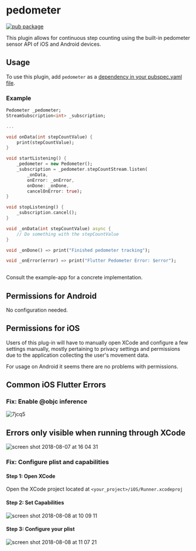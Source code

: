 # pedometer

[![pub package](https://img.shields.io/pub/v/pedometer.svg)](https://pub.dartlang.org/packages/pedometer)

This plugin allows for continuous step counting using the built-in pedometer sensor API of iOS and Android devices.

## Usage

To use this plugin, add `pedometer` as a [dependency in your pubspec.yaml file](https://flutter.io/platform-plugins/).

### Example

``` dart
Pedometer _pedometer;
StreamSubscription<int> _subscription;

...

void onData(int stepCountValue) {
    print(stepCountValue);
}

void startListening() {
    _pedometer = new Pedometer();
    _subscription = _pedometer.stepCountStream.listen(
        _onData,
        onError: _onError, 
        onDone: _onDone, 
        cancelOnError: true);
}

void stopListening() {
    _subscription.cancel();
}

void _onData(int stepCountValue) async {
    // Do something with the stepCountValue
}

void _onDone() => print("Finished pedometer tracking");

void _onError(error) => print("Flutter Pedometer Error: $error");
        
```

Consult the example-app for a concrete implementation.

## Permissions for Android
No configuration needed.

## Permissions for iOS
Users of this plug-in will have to manually open XCode and configure a few settings manually, mostly pertaining to privacy settings and permissions due to the application collecting the user's movement data.

For usage on Android it seems there are no problems with permissions.

## Common iOS Flutter Errors

### Fix: Enable @objc inference
![7jcq5](https://user-images.githubusercontent.com/9467047/43827445-21326694-9afa-11e8-8e0c-60e829eb4c79.png)

## Errors only visible when running through XCode
![screen shot 2018-08-07 at 16 04 31](https://user-images.githubusercontent.com/9467047/43827142-6e0b8f00-9af9-11e8-80b6-f01b5db33713.png)

### Fix: Configure plist and capabilities
#### Step 1: Open XCode
Open the XCode project located at `<your_project>/iOS/Runner.xcodeproj`

#### Step 2: Set Capabilities
![screen shot 2018-08-08 at 10 09 11](https://user-images.githubusercontent.com/9467047/43827207-902101f6-9af9-11e8-8341-d399ece490f6.png)

#### Step 3: Configure your plist
![screen shot 2018-08-08 at 11 07 21](https://user-images.githubusercontent.com/9467047/43827874-3bd9a970-9afb-11e8-80bb-c9ec25b026c3.png)

